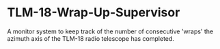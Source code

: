 # TLM-18-Wrap-Up-Supervisor
A monitor system to keep track of the number of consecutive 'wraps' the azimuth axis of the TLM-18 radio telescope has completed.
